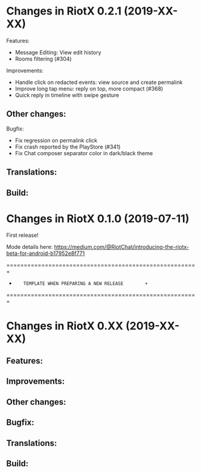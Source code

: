 Changes in RiotX 0.2.1 (2019-XX-XX)
===================================================

Features:
 - Message Editing: View edit history
 - Rooms filtering (#304)

Improvements:
 - Handle click on redacted events: view source and create permalink
 - Improve long tap menu: reply on top, more compact (#368)
 - Quick reply in timeline with swipe gesture

Other changes:
 -

Bugfix:
 - Fix regression on permalink click
 - Fix crash reported by the PlayStore (#341)
 - Fix Chat composer separator color in dark/black theme

Translations:
 -

Build:
 -



Changes in RiotX 0.1.0 (2019-07-11)
===================================================

First release!

Mode details here: https://medium.com/@RiotChat/introducing-the-riotx-beta-for-android-b17952e8f771


=======================================================
+        TEMPLATE WHEN PREPARING A NEW RELEASE        +
=======================================================


Changes in RiotX 0.XX (2019-XX-XX)
===================================================

Features:
 -

Improvements:
 -

Other changes:
 -

Bugfix:
 -

Translations:
 -

Build:
 -

